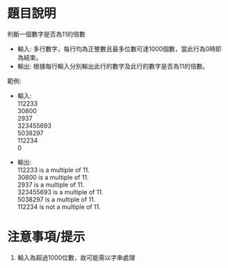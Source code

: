 # 題目說明
判斷一個數字是否為11的倍數
- 輸入: 多行數字，每行均為正整數且最多位數可達1000個數，當此行為0時即為結束。
- 輸出: 根據每行輸入分別輸出此行的數字及此行的數字是否為11的倍數。

範例:
- 輸入:  
112233  
30800  
2937  
323455693  
5038297  
112234  
0

- 輸出:  
112233 is a multiple of 11.  
30800 is a multiple of 11.  
2937 is a multiple of 11.  
323455693 is a multiple of 11.  
5038297 is a multiple of 11.  
112234 is not a multiple of 11.  

# 注意事項/提示
1. 輸入為超過1000位數，故可能需以字串處理